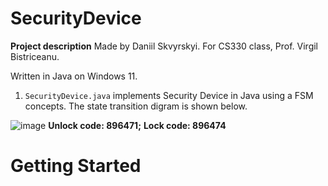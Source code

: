 # SecurityDevice
**Project description**
Made by Daniil Skvyrskyi. For CS330 class, Prof. Virgil Bistriceanu.

Written in Java on Windows 11.

1. `SecurityDevice.java` implements Security Device in Java using a FSM concepts. The state transition digram is shown below. 


![image](https://user-images.githubusercontent.com/92537265/203469075-4ac5d71b-6ebb-403d-9e1e-eb06b04ed14d.png)
**Unlock code: 896471;**
     **Lock code: 896474**

# Getting Started

